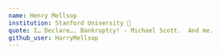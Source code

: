 ```yaml
---
name: Henry Mellsop
institution: Stanford University 🚩 
quote: I… Declare…. Bankruptcy! - Michael Scott.  And me. 
github_user: HarryMellsop
---
```

